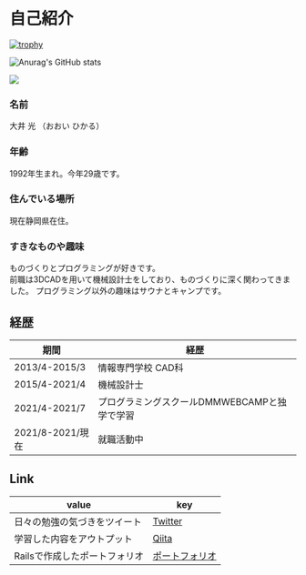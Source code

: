 # 自己紹介
[![trophy](https://github-profile-trophy.vercel.app/?username=hikaru-webcamp&theme=onedark)](https://github.com/ryo-ma/github-profile-trophy)

![Anurag's GitHub stats](https://github-readme-stats.vercel.app/api?username=hikaru-webcamp&show_icons=true&theme=dark)  

![](https://github-profile-summary-cards.vercel.app/api/cards/profile-details?username=hikaru-webcamp&theme=monokai)
### 名前  
大井 光 （おおい ひかる）
### 年齢  
1992年生まれ。今年29歳です。  

### 住んでいる場所  
現在静岡県在住。

### すきなものや趣味
ものづくりとプログラミングが好きです。  
前職は3DCADを用いて機械設計士をしており、ものづくりに深く関わってきました。
プログラミング以外の趣味はサウナとキャンプです。  

## 経歴
|  期間  |  経歴  |
| ---- | ---- |
|  2013/4-2015/3  |情報専門学校 CAD科|
|  2015/4-2021/4  |機械設計士|
|  2021/4-2021/7  |プログラミングスクールDMMWEBCAMPと独学で学習|
|  2021/8-2021/現在  |就職活動中|

## Link
| value  |  key  |
| ---- | ---- |
|  日々の勉強の気づきをツイート  |[Twitter](https://twitter.com/utyuzinpro)  |
|  学習した内容をアウトプット  |[Qiita](https://qiita.com/skyvader0524)  |
|  Railsで作成したポートフォリオ  |[ポートフォリオ](https://github.com/hikaru-webcamp/PF_Shuffle)





